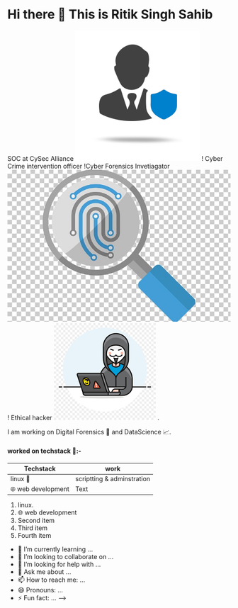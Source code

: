 # Hi there 👋 This is Ritik Singh Sahib

SOC at CySec Alliance ![GitHub Logo](/images/ss.png) ! Cyber Crime intervention officer !Cyber Forensics Invetiagator ![GitHub Logo](/images/3.jpg) ! Ethical hacker ![GitHub Logo](/images/4.png) .

I am working on Digital Forensics 🔬 and DataScience 📈.

#### worked on techstack 💼:-
| Techstack   | work        |
| ----------- | ----------- |
| linux 🐧   | scriptting & adminstration   |
| 🌐 web development   | Text        |



1. linux.
2. 🌐 web development
2. Second item
3. Third item
4. Fourth item
- 🌱 I’m currently learning ...
- 👯 I’m looking to collaborate on ...
- 🤔 I’m looking for help with ...
- 💬 Ask me about ...
- 📫 How to reach me: ...
- 😄 Pronouns: ...
- ⚡ Fun fact: ...
-->
